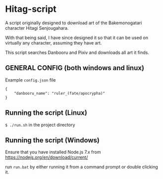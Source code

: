 # Hitag-script
A script originally designed to download art of the Bakemonogatari character Hitagi Senjougahara.

With that being said, I have since designed it so that it can be used on virtually any character, assuming they have art.

This script searches Danbooru and Pixiv and downloads all art it finds.

## GENERAL CONFIG (both windows and linux)
Example `config.json` file
```
{
	"danbooru_name": "ruler_(fate/apocrypha)"
}
```

## Running the script (Linux)
`$ ./run.sh` in the project directory

## Running the script (Windows)
Ensure that you have installed Node.js 7.x from https://nodejs.org/en/download/current/

run `run.bat` by either running it from a command prompt or double clicking it.